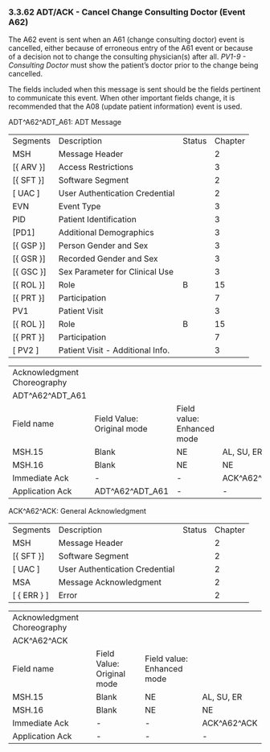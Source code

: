 ### 3.3.62 ADT/ACK - Cancel Change Consulting Doctor (Event A62)

The A62 event is sent when an A61 (change consulting doctor) event is cancelled, either because of erroneous entry of the A61 event or because of a decision not to change the consulting physician(s) after all. _PV1-9 - Consulting Doctor_ must show the patient’s doctor prior to the change being cancelled.

The fields included when this message is sent should be the fields pertinent to communicate this event. When other important fields change, it is recommended that the A08 (update patient information) event is used.

ADT^A62^ADT_A61: ADT Message

|     |     |     |     |
| --- | --- | --- | --- |
| Segments | Description | Status | Chapter |
| MSH | Message Header |  | 2 |
| [\{ ARV }] | Access Restrictions |  | 3 |
| [\{ SFT }] | Software Segment |  | 2 |
| [ UAC ] | User Authentication Credential |  | 2 |
| EVN | Event Type |  | 3 |
| PID | Patient Identification |  | 3 |
| [PD1] | Additional Demographics |  | 3 |
| [\{ GSP }] | Person Gender and Sex |  | 3 |
| [\{ GSR }] | Recorded Gender and Sex |  | 3 |
| [\{ GSC }] | Sex Parameter for Clinical Use |  | 3 |
| [\{ ROL }] | Role | B | 15 |
| [\{ PRT }] | Participation |  | 7 |
| PV1 | Patient Visit |  | 3 |
| [\{ ROL }] | Role | B | 15 |
| [\{ PRT }] | Participation |  | 7 |
| [ PV2 ] | Patient Visit - Additional Info. |  | 3 |

|     |     |     |     |     |     |
| --- | --- | --- | --- | --- | --- |
| Acknowledgment Choreography |  |  |  |  |  |
| ADT^A62^ADT_A61 |  |  |  |  |  |
| Field name | Field Value: Original mode | Field value: Enhanced mode |  |  |  |
| MSH.15 | Blank | NE | AL, SU, ER | NE | AL, SU, ER |
| MSH.16 | Blank | NE | NE | AL, SU, ER | AL, SU, ER |
| Immediate Ack | - | - | ACK^A62^ACK | - | ACK^A62^ACK |
| Application Ack | ADT^A62^ADT_A61 | - | - | ACK^A62^ACK | ACK^A62^ACK |

ACK^A62^ACK: General Acknowledgment

|     |     |     |     |
| --- | --- | --- | --- |
| Segments | Description | Status | Chapter |
| MSH | Message Header |  | 2 |
| [\{ SFT }] | Software Segment |  | 2 |
| [ UAC ] | User Authentication Credential |  | 2 |
| MSA | Message Acknowledgment |  | 2 |
| [ \{ ERR } ] | Error |  | 2 |

|     |     |     |     |
| --- | --- | --- | --- |
| Acknowledgment Choreography |  |  |  |
| ACK^A62^ACK |  |  |  |
| Field name | Field Value: Original mode | Field value: Enhanced mode |  |
| MSH.15 | Blank | NE | AL, SU, ER |
| MSH.16 | Blank | NE | NE |
| Immediate Ack | - | - | ACK^A62^ACK |
| Application Ack | - | - | - |
